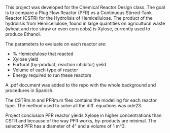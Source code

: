 This project was developed for the Chemical Reactor Design class.
The goal is to compare a Plug Flow Reactor (PFR) vs a Continuous Stirred-Tank Reactor (CSTR) for the Hydrolisis of Hemicellulose.
The product of the hydrolisis from Hemicellulose, found in large quantities on agricultural waste (wheat and rice straw or even corn cobs) is Xylose, currently used to produce Ethanol. 

The parameters to evaluate on each reactor are:
- % Hemicelulose that reacted
- Xylose yield
- Furfural (by-product, reaction inhibitor) yield
- Volume of each type of reactor
- Energy required to run these reactors

A .pdf document was added to the repo with the whole background and procedures in Spanish. 

The CSTRm.m and PFRm.m files contains the modelling for each reactor type.
The method used to solve all the diff. equations was ode23.

Project conclusion
PFR reactor yields Xylose in higher concentrations than CSTR and because of the way PFR works, by-products are minimal.
The selected PFR has a diameter of 4" and a volume of 1 m^3.


